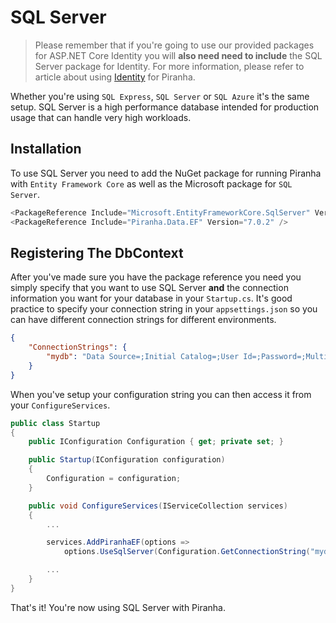 # SQL Server

> Please remember that if you're going to use our provided packages for ASP.NET Core Identity you will **also need need to include** the SQL Server package for Identity. For more information, please refer to article about using [Identity](../authentication/identity) for Piranha.

Whether you're using `SQL Express`, `SQL Server` or `SQL Azure` it's the same setup. SQL Server is a high performance database intended for production usage that can handle very high workloads.

## Installation

To use SQL Server you need to add the NuGet package for running Piranha with `Entity Framework Core` as well as the Microsoft package for `SQL Server`.

~~~ csharp
<PackageReference Include="Microsoft.EntityFrameworkCore.SqlServer" Version="2.2.4" />
<PackageReference Include="Piranha.Data.EF" Version="7.0.2" />
~~~

## Registering The DbContext

After you've made sure you have the package reference you need you simply specify that you want to use SQL Server **and** the connection information you want for your database in your `Startup.cs`. It's good practice to specify your connection string in your `appsettings.json` so you can have different connection strings for different environments.

~~~ json
{
    "ConnectionStrings": {
        "mydb": "Data Source=;Initial Catalog=;User Id=;Password=;MultipleActiveResultSets=True"
    }
}
~~~

When you've setup your configuration string you can then access it from your `ConfigureServices`.

~~~ csharp
public class Startup
{
    public IConfiguration Configuration { get; private set; }

    public Startup(IConfiguration configuration)
    {
        Configuration = configuration;
    }

    public void ConfigureServices(IServiceCollection services)
    {
        ...

        services.AddPiranhaEF(options =>
            options.UseSqlServer(Configuration.GetConnectionString("mydb"));

        ...
    }
}
~~~

That's it! You're now using SQL Server with Piranha.

